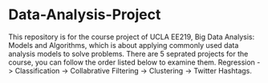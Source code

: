 # Data-Analysis-Project
  This repository is for the course project of UCLA EE219, Big Data Analysis: Models and Algorithms, which is about applying commonly used data analysis models to solve problems. 
  There are 5 seprated projects for the course, you can follow the order listed below to examine them.
  Regression -> Classification -> Collabrative Filtering -> Clustering -> Twitter Hashtags.
